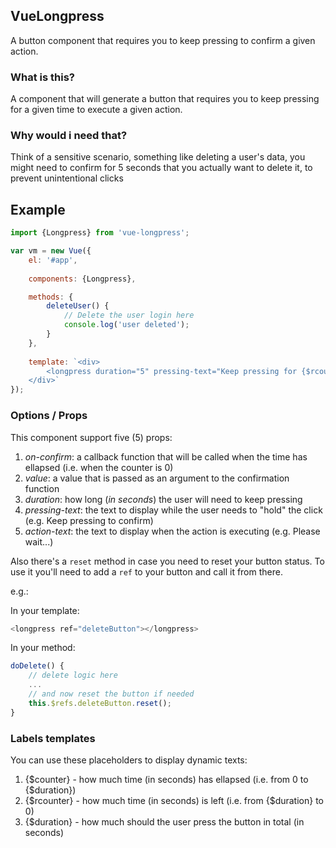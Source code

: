 ## VueLongpress

A button component that requires you to keep pressing to confirm a given action.

### What is this?

A component that will generate a button that requires you to keep pressing for a given time to execute a given action.

### Why would i need that?

Think of a sensitive scenario, something like deleting a user's data, you might need to confirm for 5 seconds that you actually want to delete it, to prevent unintentional clicks

## Example

```js
import {Longpress} from 'vue-longpress';

var vm = new Vue({
	el: '#app',
	
	components: {Longpress},

    methods: {
        deleteUser() {
            // Delete the user login here
            console.log('user deleted');
        }
    },
	
	template: `<div>
	    <longpress duration="5" pressing-text="Keep pressing for {$rcounter} seconds to delete" action-text="Deleting, please wait...">Click and hold to delete this user</longpress>
	</div>`
});
```

### Options / Props

This component support five (5) props:

1. *on-confirm*: a callback function that will be called when the time has ellapsed (i.e. when the counter is 0)
2. *value*: a value that is passed as an argument to the confirmation function
3. *duration*: how long (_in seconds_) the user will need to keep pressing
4. *pressing-text*: the text to display while the user needs to "hold" the click (e.g. Keep pressing to confirm)
5. *action-text*: the text to display when the action is executing (e.g. Please wait...)

Also there's a `reset` method in case you need to reset your button status. To use it you'll need to add a `ref` to your button and call it from there.

e.g.:

In your template:

```js
<longpress ref="deleteButton"></longpress>
```

In your method:

```js
doDelete() {
    // delete logic here
    ...
    // and now reset the button if needed
    this.$refs.deleteButton.reset();
}
```

### Labels templates

You can use these placeholders to display dynamic texts:

1. {$counter} - how much time (in seconds) has ellapsed (i.e. from 0 to {$duration})
2. {$rcounter} - how much time (in seconds) is left (i.e. from {$duration} to 0)
3. {$duration} - how much should the user press the button in total (in seconds)
